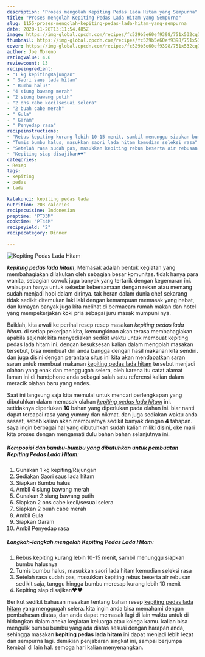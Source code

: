 ```yaml
---
description: "Proses mengolah Kepiting Pedas Lada Hitam yang Sempurna"
title: "Proses mengolah Kepiting Pedas Lada Hitam yang Sempurna"
slug: 1155-proses-mengolah-kepiting-pedas-lada-hitam-yang-sempurna
date: 2020-11-26T13:11:54.485Z
image: https://img-global.cpcdn.com/recipes/fc529b5e60ef9398/751x532cq70/kepiting-pedas-lada-hitam-foto-resep-utama.jpg
thumbnail: https://img-global.cpcdn.com/recipes/fc529b5e60ef9398/751x532cq70/kepiting-pedas-lada-hitam-foto-resep-utama.jpg
cover: https://img-global.cpcdn.com/recipes/fc529b5e60ef9398/751x532cq70/kepiting-pedas-lada-hitam-foto-resep-utama.jpg
author: Joe Moreno
ratingvalue: 4.6
reviewcount: 13
recipeingredient:
- "1 kg kepitingRajungan"
- " Saori saus lada hitam"
- " Bumbu halus"
- "4 siung bawang merah"
- "2 siung bawang putih"
- "2 ons cabe kecilsesuai selera"
- "2 buah cabe merah"
- " Gula"
- " Garam"
- " Penyedap rasa"
recipeinstructions:
- "Rebus kepiting kurang lebih 10-15 menit, sambil menunggu siapkan bumbu halusnya"
- "Tumis bumbu halus, masukkan saori lada hitam kemudian seleksi rasa"
- "Setelah rasa sudah pas, masukkan kepiting rebus beserta air rebusan sedikit saja, tunggu hingga bumbu meresap kurang lebih 10 menit"
- "Kepiting siap disajikan♥️♥️"
categories:
- Resep
tags:
- kepiting
- pedas
- lada

katakunci: kepiting pedas lada 
nutrition: 203 calories
recipecuisine: Indonesian
preptime: "PT33M"
cooktime: "PT44M"
recipeyield: "2"
recipecategory: Dinner

---
```



![Kepiting Pedas Lada Hitam](https://img-global.cpcdn.com/recipes/fc529b5e60ef9398/751x532cq70/kepiting-pedas-lada-hitam-foto-resep-utama.jpg)

<b><i>kepiting pedas lada hitam</i></b>, Memasak adalah bentuk kegiatan yang membahagiakan dilakukan oleh sebagian besar komunitas. tidak hanya para wanita, sebagian cowok juga banyak yang tertarik dengan kegemaran ini. walaupun hanya untuk sekedar kebersamaan dengan rekan atau memang sudah menjadi hobi dalam dirinya. tak heran dalam dunia chef sekarang tidak sedikit ditemukan laki laki dengan kemampuan memasak yang hebat, dan lumayan banyak juga kita melihat di bermacam rumah makan dan hotel yang mempekerjakan koki pria sebagai juru masak mumpuni nya.

Baiklah, kita awali ke perihal resep resep masakan <i>kepiting pedas lada hitam</i>. di setiap pekerjaan kita, kemungkinan akan terasa membahagiakan apabila sejenak kita menyediakan sedikit waktu untuk membuat kepiting pedas lada hitam ini. dengan kesuksesan kalian dalam mengolah masakan tersebut, bisa membuat diri anda bangga dengan hasil makanan kita sendiri. dan juga disini dengan perantara situs ini kita akan mendapatkan saran saran untuk membuat makanan <u>kepiting pedas lada hitam</u> tersebut menjadi olahan yang enak dan menggugah selera, oleh karena itu catat alamat laman ini di handphone anda sebagai salah satu referensi kalian dalam meracik olahan baru yang endes.




Saat ini langsung saja kita memulai untuk mencari perlengkapan yang dibutuhkan dalam memasak olahan <u><i>kepiting pedas lada hitam</i></u> ini. setidaknya diperlukan <b>10</b> bahan yang diperlukan pada olahan ini. biar nanti dapat tercapai rasa yang yummy dan nikmat. dan juga sediakan waktu anda sesaat, sebab kalian akan membuatnya sedikit banyak dengan <b>4</b> tahapan. saya ingin berbagai hal yang dibutuhkan sudah kalian miliki disini, oke mari kita proses dengan mengamati dulu bahan bahan selanjutnya ini.

<!--inarticleads1-->

##### Komposisi dan bumbu-bumbu yang dibutuhkan untuk pembuatan Kepiting Pedas Lada Hitam:

1. Gunakan 1 kg kepiting/Rajungan
1. Sediakan  Saori saus lada hitam
1. Siapkan  Bumbu halus
1. Ambil 4 siung bawang merah
1. Gunakan 2 siung bawang putih
1. Siapkan 2 ons cabe kecil/sesuai selera
1. Siapkan 2 buah cabe merah
1. Ambil  Gula
1. Siapkan  Garam
1. Ambil  Penyedap rasa




<!--inarticleads2-->

##### Langkah-langkah mengolah Kepiting Pedas Lada Hitam:

1. Rebus kepiting kurang lebih 10-15 menit, sambil menunggu siapkan bumbu halusnya
1. Tumis bumbu halus, masukkan saori lada hitam kemudian seleksi rasa
1. Setelah rasa sudah pas, masukkan kepiting rebus beserta air rebusan sedikit saja, tunggu hingga bumbu meresap kurang lebih 10 menit
1. Kepiting siap disajikan♥️♥️




Berikut sedikit bahasan masakan tentang bahan resep <u>kepiting pedas lada hitam</u> yang menggugah selera. kita ingin anda bisa memahami dengan pembahasan diatas, dan anda dapat memasak lagi di lain waktu untuk di hidangkan dalam aneka kegiatan keluarga atau kolega kamu. kalian bisa mengulik bumbu bumbu yang ada diatas sesuai dengan harapan anda, sehingga masakan <b>kepiting pedas lada hitam</b> ini dapat menjadi lebih lezat dan sempurna lagi. demikian penjabaran singkat ini, sampai berjumpa kembali di lain hal. semoga hari kalian menyenangkan.
